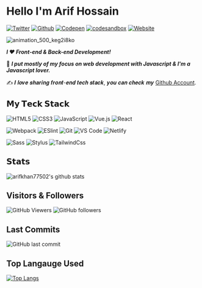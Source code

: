 # **Hello I'm Arif Hossain**

[![Twitter](https://img.shields.io/badge/-@xiaoluoboding-%231DA1F2?style=flat-square&logo=twitter&logoColor=ffffff)](https://twitter.com/xiaoluoboding)
[![Github](https://img.shields.io/badge/-@xiaoluoboding-%23181717?style=flat-square&logo=github)](https://github.com/xiaoluoboding)
[![Codepen](https://img.shields.io/badge/-@xiaoluoboding-%23000000?style=flat-square&logo=codepen)](https://codepen.io/xiaoluoboding)
[![codesandbox](https://img.shields.io/badge/-@xiaoluoboding-%23000000?style=flat-square&logo=codesandbox)](https://codesandbox.io/u/xiaoluoboding)
[![Website](https://img.shields.io/website?color=0ab9e6&style=flat-square&up_message=xlbd.me&url=https%3A%2F%2Fxlbd.me)](https://xlbd.me)

![animation_500_keg2i8ko](https://user-images.githubusercontent.com/68138862/91644819-8a39ea00-ea61-11ea-9d68-aefdaf65e708.gif)

***I ❤️ Front-end & Back-end Development!***

:vulcan_salute: ***I put mostly of my focus on web development with Javascript & I'm a Javascript lover.***

:writing_hand: 𝑰 𝒍𝒐𝒗𝒆 𝒔𝒉𝒂𝒓𝒊𝒏𝒈 𝒇𝒓𝒐𝒏𝒕-𝒆𝒏𝒅 𝒕𝒆𝒄𝒉 𝒔𝒕𝒂𝒄𝒌, 𝒚𝒐𝒖 𝒄𝒂𝒏 𝒄𝒉𝒆𝒄𝒌 𝒎𝒚 [Github Account](https://github.com/arifkhan77502).

## 𝗠𝘆 𝗧𝗲𝗰𝗸 𝗦𝘁𝗮𝗰𝗸

![HTML5](https://img.shields.io/badge/-HTML5-%23E44D27?style=flat-square&logo=html5&logoColor=ffffff)
![CSS3](https://img.shields.io/badge/-CSS3-%231572B6?style=flat-square&logo=css3)
![JavaScript](https://img.shields.io/badge/-JavaScript-%23F7DF1C?style=flat-square&logo=javascript&logoColor=000000&labelColor=%23F7DF1C&color=%23FFCE5A)
![Vue.js](https://img.shields.io/badge/-Vue.js-%232c3e50?style=flat-square&logo=Vue.js)
![React](https://img.shields.io/badge/-React-%23282C34?style=flat-square&logo=react)

![Webpack](https://img.shields.io/badge/-Webpack-%232C3A42?style=flat-square&logo=webpack)
![ESlint](https://img.shields.io/badge/-ESLint-%234B32C3?style=flat-square&logo=eslint)
![Git](https://img.shields.io/badge/-Git-%23F05032?style=flat-square&logo=git&logoColor=%23ffffff)
![VS Code](https://img.shields.io/badge/-VSCode-%23007ACC?style=flat-square&logo=visual-studio-code)
![Netlify](https://img.shields.io/badge/-Netlify-%2300C7B7?style=flat-square&logo=netlify&logoColor=ffffff)

![Sass](https://img.shields.io/badge/-Sass-%23CC6699?style=flat-square&logo=sass&logoColor=ffffff)
![Stylus](https://img.shields.io/badge/-Stylus-%23333333?style=flat-square&logo=stylus)
![TailwindCss](https://img.shields.io/badge/-TailwindCss-%231a202c?style=flat-square&logo=tailwind-css)

## 𝗦𝘁𝗮𝘁𝘀

![arifkhan77502's github stats](https://github-readme-stats.vercel.app/api?username=arifkhan77502&show_icons=true&theme=dracula)

## **Visitors & Followers**

![GitHub Viewers](https://img.shields.io/github/watchers/arifkhan77502/arifkhan77502?style=for-the-badge&logo=appveyor)
![GitHub followers](https://img.shields.io/github/followers/arifkhan77502?style=for-the-badge&logo=appveyor)

## **Last Commits**

![GitHub last commit](https://img.shields.io/github/last-commit/arifkhan77502/arifkhan77502?style=for-the-badge&logo=appveyor)

## **Top Langauge Used**

[![Top Langs](https://github-readme-stats.vercel.app/api/top-langs/?username=arifkhan77502)](https://github.com/arifkhan77502/github-readme-stats)

